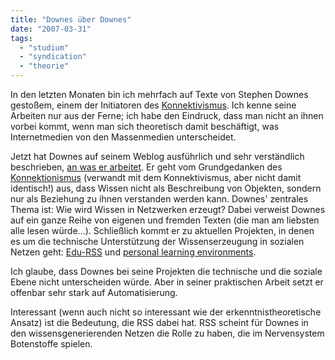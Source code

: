 ```yaml
---
title: "Downes über Downes"
date: "2007-03-31"
tags: 
  - "studium"
  - "syndication"
  - "theorie"
---
```


In den letzten Monaten bin ich mehrfach auf Texte von Stephen Downes gestoßem, einem der Initiatoren des [Konnektivismus](http://halfanhour.blogspot.com/2007/02/what-connectivism-is.html). Ich kenne seine Arbeiten nur aus der Ferne; ich habe den Eindruck, dass man nicht an ihnen vorbei kommt, wenn man sich theoretisch damit beschäftigt, was Internetmedien von den Massenmedien unterscheidet.

Jetzt hat Downes auf seinem Weblog ausführlich und sehr verständlich beschrieben, [an was er arbeitet](http://halfanhour.blogspot.com/). Er geht vom Grundgedanken des [Konnektionismus](http://plato.stanford.edu/entries/connectionism/) (verwandt mit dem Konnektivismus, aber nicht damit identisch!) aus, dass Wissen nicht als Beschreibung von Objekten, sondern nur als Beziehung zu ihnen verstanden werden kann. Downes' zentrales Thema ist: Wie wird Wissen in Netzwerken erzeugt? Dabei verweist Downes auf ein ganze Reihe von eigenen und fremden Texten (die man am liebsten alle lesen würde...). Schließlich kommt er zu aktuellen Projekten, in denen es um die technische Unterstützung der Wissenserzeugung in sozialen Netzen geht: [Edu-RSS](http://www.downes.ca/cgi-bin/page.cgi?post=39619) und [personal learning environments](http://www.downes.ca/cgi-bin/page.cgi?topic=192).

Ich glaube, dass Downes bei seine Projekten die technische und die soziale Ebene nicht unterscheiden würde. Aber in seiner praktischen Arbeit setzt er offenbar sehr stark auf Automatisierung.

Interessant (wenn auch nicht so interessant wie der erkenntnistheoretische Ansatz) ist die Bedeutung, die RSS dabei hat. RSS scheint für Downes in den wissensgenerierenden Netzen die Rolle zu haben, die im Nervensystem Botenstoffe spielen.
